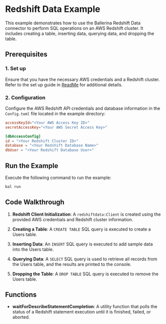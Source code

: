 # Redshift Data Example

This example demonstrates how to use the Ballerina Redshift Data connector to perform SQL operations on an AWS Redshift cluster. It includes creating a table, inserting data, querying data, and dropping the table.

## Prerequisites

### 1. Set up

Ensure that you have the necessary AWS credentials and a Redshift cluster. Refer to the set up guide in [ReadMe](../../ballerina/Module.md) for additional details.

### 2. Configuration

Configure the AWS Redshift API credentials and database information in the `Config.toml` file located in the example directory:

```toml
accessKeyId="<Your AWS Access Key ID>"
secretAccessKey="<Your AWS Secret Access Key>"

[dbAccessConfig]
id = "<Your Redshift Cluster ID>"
database = "<Your Redshift Database Name>"
dbUser = "<Your Redshift Database User>"
```

## Run the Example

Execute the following command to run the example:

```bash
bal run
```

## Code Walkthrough

1. **Redshift Client Initialization**: A `redshiftdata:Client` is created using the provided AWS credentials and Redshift cluster information.

1. **Creating a Table**: A `CREATE TABLE` SQL query is executed to create a Users table.

1. **Inserting Data**: An `INSERT` SQL query is executed to add sample data into the Users table.

1. **Querying Data**: A `SELECT` SQL query is used to retrieve all records from the Users table, and the results are printed to the console.

1. **Dropping the Table**: A `DROP TABLE` SQL query is executed to remove the Users table.

## Functions

- **waitForDescribeStatementCompletion**: A utility function that polls the status of a Redshift statement execution until it is finished, failed, or aborted.
